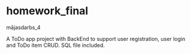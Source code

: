 # homework_final
mājasdarbs_4

A ToDo app project with BackEnd to support user registration, user login and ToDo item CRUD. SQL file included.
